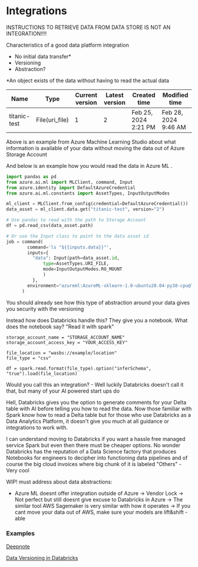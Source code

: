 # Integrations

INSTRUCTIONS TO RETRIEVE DATA FROM DATA STORE IS NOT AN INTEGRATION!!!!


Characteristics of a good data platform integration
- No initial data transfer*
- Versioning
- Abstraction?

*An object exists of the data without having to read the actual data


|Name|Type|Current version|Latest version|Created time|Modified time|
--- |--- | --- | --- | --- | ---|
|titanic-test|File(uri_file)|1|2|Feb 25, 2024 2:21 PM|Feb 28, 2024 9:46 AM


Above is an example from Azure Machine Learning Studio about what information is available
of your data without moving the data out of Azure Storage Account

And below is an example how you would read the data in Azure ML .

```py
import pandas as pd
from azure.ai.ml import MLClient, command, Input
from azure.identity import DefaultAzureCredential
from azure.ai.ml.constants import AssetTypes, InputOutputModes

ml_client = MLClient.from_config(credential=DefaultAzureCredential())
data_asset = ml_client.data.get("titanic-test", version="2")

# Use pandas to read with the path to Storage Account
df = pd.read_csv(data_asset.path)

# Or use the Input class to point to the data asset id
job = command(
        command='ls "${{inputs.data}}"',
        inputs={
          "data": Input(path=data_asset.id,
              type=AssetTypes.URI_FILE,
              mode=InputOutputModes.RO_MOUNT
              )
          },
        environment="azureml:AzureML-sklearn-1.0-ubuntu20.04-py38-cpu@latest"
      )
```

You should already see how this type of abstraction around your data gives you
security with the versioning 


Instead how does Databricks handle this? They give you a notebook.
What does the notebook say? "Read it with spark"

```
storage_account_name = "STORAGE_ACCOUNT_NAME"
storage_account_access_key = "YOUR_ACCESS_KEY"

file_location = "wasbs://example/location"
file_type = "csv"

df = spark.read.format(file_type).option("inferSchema", "true").load(file_location)
```

Would you call this an integration? - Well luckily Databricks doesn't call it that, but many of your AI powered start ups do

Hell, Databricks gives you the option to generate comments for your Delta table with AI before telling you how to read the data.
Now those familiar with Spark know how to read a Delta table but for those who use Databricks as a Data Analytics Platform, it
doesn't give you much at all guidance or integrations to work with.

I can understand moving to Databricks if you want a hassle free managed service Spark but even then there must be cheaper options.
No wonder Databricks has the reputation of a Data Science factory that produces Notebooks for engineers to decipher into functioning
data pipelines and of course the big cloud invoices where big chunk of it is labeled "Others" - Very cool


WIP!
must address about data abstractions:
- Azure ML doesnt offer integration outside of Azure -> Vendor Lock
-> Not perfect but still doesnt give excuse to Databricks in Azure
-> The similar tool AWS Sagemaker is very similar with how it operates
  -> If you cant move your data out of AWS, make sure your models are lift&shift -able



### Examples

[Deepnote](https://deepnote.com/docs/azure-blob-storage)

[Data Versioning in Databricks](./Analytics/Databricks/databricks.md#data-versioning)
